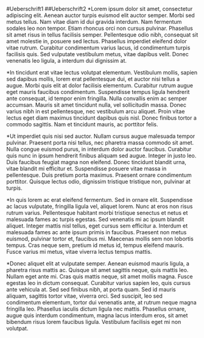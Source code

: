 #Ueberschrift1
##Ueberschrift2
*Lorem ipsum dolor sit amet, consectetur adipiscing elit. Aenean auctor turpis euismod elit auctor semper. Morbi sed metus tellus. Nam vitae diam id dui gravida interdum. Nam fermentum sodales leo non tempor. Etiam rhoncus orci non cursus pulvinar. Phasellus sit amet risus in tellus facilisis semper. Pellentesque odio nibh, consequat sit amet molestie in, posuere sed lectus. Phasellus imperdiet eleifend dolor vitae rutrum. Curabitur condimentum varius lacus, id condimentum turpis facilisis quis. Sed vulputate vestibulum metus, vitae dapibus velit. Donec venenatis leo ligula, a interdum dui dignissim at.

*In tincidunt erat vitae lectus volutpat elementum. Vestibulum mollis, sapien sed dapibus mollis, lorem erat pellentesque dui, et auctor nisi tellus a augue. Morbi quis elit at dolor facilisis elementum. Curabitur rutrum augue eget mauris faucibus condimentum. Suspendisse tempus ligula hendrerit ante consequat, id tempor enim fringilla. Nulla convallis enim ac semper accumsan. Mauris sit amet tincidunt nulla, vel sollicitudin massa. Donec varius nibh in est pellentesque, nec vestibulum arcu aliquet. Proin vitae lectus eget diam maximus tincidunt dapibus quis nisl. Donec finibus tortor a commodo sagittis. Nam et tincidunt mauris, ac porttitor felis.

*Ut imperdiet quis nisi sed auctor. Nullam cursus augue malesuada tempor pulvinar. Praesent porta nisi tellus, nec pharetra massa commodo sit amet. Nulla congue euismod purus, in interdum dolor auctor faucibus. Curabitur quis nunc in ipsum hendrerit finibus aliquam sed augue. Integer in justo leo. Duis faucibus feugiat magna non eleifend. Donec tincidunt blandit urna, vitae blandit mi efficitur et. Suspendisse posuere vitae massa in pellentesque. Duis pretium porta maximus. Praesent ornare condimentum porttitor. Quisque lectus odio, dignissim tristique tristique non, pulvinar at turpis.

*In quis lorem ac erat eleifend fermentum. Sed in ornare elit. Suspendisse ac lacus vulputate, fringilla ligula vel, aliquet lorem. Nunc at eros non risus rutrum varius. Pellentesque habitant morbi tristique senectus et netus et malesuada fames ac turpis egestas. Sed venenatis mi ac ipsum blandit aliquet. Integer mattis nisl tellus, eget cursus sem efficitur a. Interdum et malesuada fames ac ante ipsum primis in faucibus. Praesent non metus euismod, pulvinar tortor et, faucibus mi. Maecenas mollis sem non lobortis tempus. Cras neque sem, pretium id metus id, tempus eleifend mauris. Fusce varius mi metus, vitae viverra lectus tempus mattis.

*Donec aliquet elit at vulputate semper. Aenean euismod mauris ligula, a pharetra risus mattis ac. Quisque sit amet sagittis neque, quis mattis leo. Nullam eget ante mi. Cras quis mattis neque, sit amet mollis magna. Fusce egestas leo in dictum consequat. Curabitur varius sapien leo, quis cursus ante vehicula at. Sed sed finibus nibh, at porta quam. Sed id mauris aliquam, sagittis tortor vitae, viverra orci. Sed suscipit, leo sed condimentum elementum, tortor dui venenatis ante, at rutrum neque magna fringilla leo. Phasellus iaculis dictum ligula nec mattis. Phasellus ornare, augue quis interdum condimentum, magna lacus interdum eros, sit amet bibendum risus lorem faucibus ligula. Vestibulum facilisis eget mi non volutpat. 
